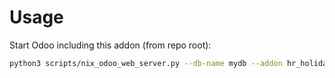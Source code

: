 # Usage

Start Odoo including this addon (from repo root):

```bash
python3 scripts/nix_odoo_web_server.py --db-name mydb --addon hr_holidays
```
